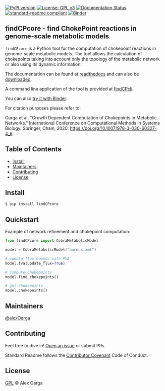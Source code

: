 

[![PyPI version](https://badge.fury.io/py/findCPcore.svg)](https://badge.fury.io/py/findCPcore) [![License: GPL v3](https://img.shields.io/badge/License-GPLv3-blue.svg)](https://www.gnu.org/licenses/gpl-3.0) [![Documentation Status](https://readthedocs.org/projects/findcpcore/badge/?version=latest&style=flat-square)](https://findcpcore.readthedocs.io/en/latest/?badge=latest)		
[![standard-readme compliant](https://img.shields.io/badge/readme%20style-standard-brightgreen.svg?style=flat-square)](https://github.com/RichardLitt/standard-readme) [![Binder](https://mybinder.org/badge_logo.svg)](https://mybinder.org/v2/gh/findCP/findCPcore/HEAD?filepath=docs%2Fsource%2FCORE.ipynb)

## findCPcore - find ChokePoint reactions in genome-scale metabolic models

```findCPcore``` is a Python tool for the computation of chokepoint reactions in genome-scale metabolic models. The tool allows the calculation of chokepoints taking into account only the topology of the metabolic network or also using its dynamic information.

The documentation can be found at [readthedocs](https://findcpcore.readthedocs.io/en/latest/) and can also be [downloaded](https://findcpcore.readthedocs.io/_/downloads/en/latest/pdf/).

A command line application of the tool is provided at [findCPcli](https://github.com/findCP/findCPcli).

You can also [try it with Binder](https://mybinder.org/v2/gh/findCP/findCPcore/HEAD?filepath=docs%2Fsource%2FCORE.ipynb).

For citation purposes please refer to:

Oarga et al. "Growth Dependent Computation of Chokepoints in Metabolic Networks." International Conference on Computational Methods in Systems Biology. Springer, Cham, 2020. https://doi.org/10.1007/978-3-030-60327-4_6

## Table of Contents
- [Install](#install)
- [Maintainers](#maintainers)
- [Contributing](#contributing)
- [License](#license)

## Install

```sh
$ pip install findCPcore
```

## Quickstart

Example of network refinement and chokepoint computation:

```python
from findCPcore import CobraMetabolicModel

model = CobraMetabolicModel("aureus.xml")

# update flux bounds with FVA
model.fva(update_flux=True)

# compute chokepoints
model.find_chokepoints()

# get chokepoints
model.chokepoints()
```

## Maintainers

[@alexOarga](https://github.com/alexOarga)

## Contributing

Feel free to dive in! [Open an issue](https://github.com/findCP/findCPcore/issues) or submit PRs.

Standard Readme follows the [Contributor Covenant](http://contributor-covenant.org/version/1/3/0/) Code of Conduct.

## License

[GPL](LICENSE) © Alex Oarga
